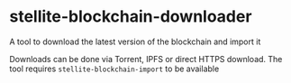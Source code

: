 # stellite-blockchain-downloader
A tool to download the latest version of the blockchain and import it

Downloads can be done via Torrent, IPFS or direct HTTPS download. The tool requires `stellite-blockchain-import` to be available
